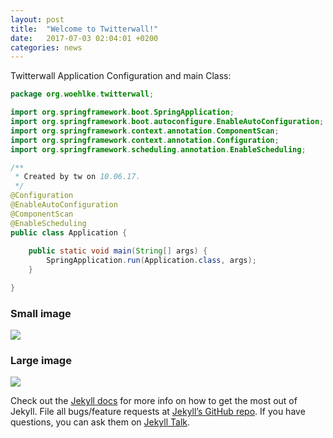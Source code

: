 ```yaml
---
layout: post
title:  "Welcome to Twitterwall!"
date:   2017-07-03 02:04:01 +0200
categories: news
---
```


Twitterwall Application Configuration and main Class:

```java
package org.woehlke.twitterwall;

import org.springframework.boot.SpringApplication;
import org.springframework.boot.autoconfigure.EnableAutoConfiguration;
import org.springframework.context.annotation.ComponentScan;
import org.springframework.context.annotation.Configuration;
import org.springframework.scheduling.annotation.EnableScheduling;

/**
 * Created by tw on 10.06.17.
 */
@Configuration
@EnableAutoConfiguration
@ComponentScan
@EnableScheduling
public class Application {
    
    public static void main(String[] args) {
        SpringApplication.run(Application.class, args);
    }

}
```

### Small image

![](https://assets-cdn.github.com/images/icons/emoji/octocat.png)

### Large image

![](https://guides.github.com/activities/hello-world/branching.png)

Check out the [Jekyll docs][jekyll-docs] for more info on how to get the most out of Jekyll. File all bugs/feature requests at [Jekyll’s GitHub repo][jekyll-gh]. If you have questions, you can ask them on [Jekyll Talk][jekyll-talk].

[jekyll-docs]: https://jekyllrb.com/docs/home
[jekyll-gh]:   https://github.com/jekyll/jekyll
[jekyll-talk]: https://talk.jekyllrb.com/
